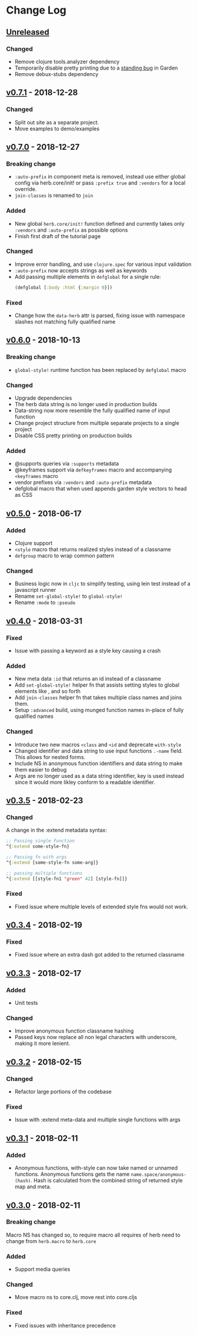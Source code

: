 # Change Log
## [Unreleased]
### Changed
- Remove clojure tools.analyzer dependency
- Temporarily disable pretty printing due to a [standing bug](https://github.com/noprompt/garden/issues/168) in Garden
- Remove debux-stubs dependency

## [v0.7.1] - 2018-12-28
### Changed
- Split out site as a separate project.
- Move examples to demo/examples

## [v0.7.0] - 2018-12-27
### Breaking change
- `:auto-prefix` in component meta is removed, instead use either global config
  via herb.core/init! or pass `:prefix true` and `:vendors` for a local override.
- `join-classes` is renamed to `join`

### Added
- New global `herb.core/init!` function defined and currently takes only
  `:vendors` and `:auto-prefix` as possible options
- Finish first draft of the tutorial page

### Changed
- Improve error handling, and use `clojure.spec` for various input validation
- `:auto-prefix` now accepts strings as well as keywords
- Add passing multiple elements in `defglobal` for a single rule:
  ```clojure
  (defglobal [:body :html {:margin 0}])
  ```

### Fixed
- Change how the `data-herb` attr is parsed, fixing issue with namespace slashes not matching fully qualified name

## [v0.6.0] - 2018-10-13
### Breaking change
- `global-style!` runtime function has been replaced by `defglobal` macro

### Changed
- Upgrade dependencies
- The herb data string is no longer used in production builds
- Data-string now more resemble the fully qualified name of input function
- Change project structure from multiple separate projects to a single project
- Disable CSS pretty printing on production builds

### Added
- @supports queries via `:supports` metadata
- @keyframes support via `defkeyframes` macro and accompanying `<keyframes` macro
- vendor prefixes via `:vendors` and `:auto-prefix` metadata
- defglobal macro that when used appends garden style vectors to head as CSS

## [v0.5.0] - 2018-06-17
### Added
- Clojure support
- `<style` macro that returns realized styles instead of a classname
- `defgroup` macro to wrap common pattern

### Changed
- Business logic now in `cljc` to simplify testing, using lein test instead of a javascript runner
- Rename `set-global-style!` to `global-style!`
- Rename `:mode` to `:pseudo`

## [v0.4.0] - 2018-03-31
### Fixed
- Issue with passing a keyword as a style key causing a crash

### Added
- New meta data `:id` that returns an id instead of a classname
- Add `set-global-style!` helper fn that assists setting styles to global elements like <a>, <body> and so forth
- Add `join-classes` helper fn that takes multiple class names and joins them.
- Setup `:advanced` build, using munged function names in-place of fully qualified names

### Changed
- Introduce two new macros `<class` and `<id` and deprecate `with-style`
- Changed identifier and data string to use input functions `.-name` field. This
  allows for nested forms.
- Include NS in anonymous function identifiers and data string to make them
  easier to debug
- Args are no longer used as a data string identifier, key is used instead since
  it would more likley conform to a readable identifier.

## [v0.3.5] - 2018-02-23
### Changed
A change in the :extend metadata syntax:
```clojure
;; Passing single function
^{:extend some-style-fn}

;; Passing fn with args
^{:extend [some-style-fn some-arg]}

;; passing multiple functions
^{:extend [[style-fn1 "green" 42] [style-fn]]}
```

### Fixed
- Fixed issue where multiple levels of extended style fns would not work.

## [v0.3.4] - 2018-02-19
### Fixed
- Fixed issue where an extra dash got added to the returned classname

## [v0.3.3] - 2018-02-17
### Added
- Unit tests

### Changed
- Improve anonymous function classname hashing
- Passed keys now replace all non legal characters with underscore, making it
  more lenient.

## [v0.3.2] - 2018-02-15
### Changed
- Refactor large portions of the codebase

### Fixed
- Issue with :extend meta-data and multiple single functions with args

## [v0.3.1] - 2018-02-11
### Added
- Anonymous functions, with-style can now take named or unnamed functions.
  Anonymous functions gets the name `name.space/anonymous-(hash)`. Hash is
  calculated from the combined string of returned style map and meta.

## [v0.3.0] - 2018-02-11
### Breaking change
Macro NS has changed so, to require macro all requires of herb need to change
from `herb.macro` to `herb.core`

### Added
- Support media queries
### Changed
- Move macro ns to core.clj, move rest into core.cljs

### Fixed
- Fixed issues with inheritance precedence

[Unreleased]: https://github.com/roosta/herb/compare/v0.7.1...HEAD
[v0.7.1]: https://github.com/roosta/herb/compare/v0.7.0...v0.7.1
[v0.7.0]: https://github.com/roosta/herb/compare/v0.6.0...v0.7.0
[v0.6.0]: https://github.com/roosta/herb/compare/v0.5.0...v0.6.0
[v0.5.0]: https://github.com/roosta/herb/compare/v0.4.0...v0.5.0
[v0.4.0]: https://github.com/roosta/herb/compare/v0.3.5...v0.4.0
[v0.3.5]: https://github.com/roosta/herb/compare/v0.3.4...v0.3.5
[v0.3.4]: https://github.com/roosta/herb/compare/v0.3.3...v0.3.4
[v0.3.3]: https://github.com/roosta/herb/compare/v0.3.2...v0.3.3
[v0.3.2]: https://github.com/roosta/herb/compare/v0.3.1...v0.3.2
[v0.3.1]: https://github.com/roosta/herb/compare/v0.3.0...v0.3.1
[v0.3.0]: https://github.com/roosta/herb/compare/v0.2.0...v0.3.0
